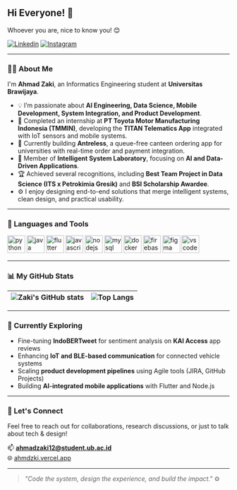 ## Hi Everyone! 👋  

Whoever you are, nice to know you! 😊  

[![Linkedin](https://img.shields.io/badge/-LinkedIn-0A66C2?style=flat&logo=Linkedin&logoColor=white)](https://www.linkedin.com/in/ahmadzzaki/)
[![Instagram](https://img.shields.io/badge/-Instagram-E4405F?style=flat&logo=Instagram&logoColor=white)](https://instagram.com/ahmdzzzki)

---

### 👨‍💻 About Me  
I'm **Ahmad Zaki**, an Informatics Engineering student at **Universitas Brawijaya**.  

- 💡 I’m passionate about **AI Engineering, Data Science, Mobile Development, System Integration, and Product Development**.  
- 🚗 Completed an internship at **PT Toyota Motor Manufacturing Indonesia (TMMIN)**, developing the **TITAN Telematics App** integrated with IoT sensors and mobile systems.  
- 📱 Currently building **Antreless**, a queue-free canteen ordering app for universities with real-time order and payment integration.  
- 🧠 Member of **Intelligent System Laboratory**, focusing on **AI and Data-Driven Applications**.  
- 🏆 Achieved several recognitions, including **Best Team Project in Data Science (ITS x Petrokimia Gresik)** and **BSI Scholarship Awardee**.  
- ⚙️ I enjoy designing end-to-end solutions that merge intelligent systems, clean design, and practical usability.  

---

### 🧰 Languages and Tools  

<p align="left">
  <img src="https://cdn.jsdelivr.net/gh/devicons/devicon/icons/python/python-original.svg" alt="python" width="40" height="40"/>
  <img src="https://cdn.jsdelivr.net/gh/devicons/devicon/icons/java/java-original.svg" alt="java" width="40" height="40"/>
  <img src="https://cdn.jsdelivr.net/gh/devicons/devicon/icons/flutter/flutter-original.svg" alt="flutter" width="40" height="40"/>
  <img src="https://cdn.jsdelivr.net/gh/devicons/devicon/icons/javascript/javascript-original.svg" alt="javascript" width="40" height="40"/>
  <img src="https://cdn.jsdelivr.net/gh/devicons/devicon/icons/nodejs/nodejs-original.svg" alt="nodejs" width="40" height="40"/>
  <img src="https://cdn.jsdelivr.net/gh/devicons/devicon/icons/mysql/mysql-original.svg" alt="mysql" width="40" height="40"/>
  <img src="https://cdn.jsdelivr.net/gh/devicons/devicon/icons/docker/docker-original.svg" alt="docker" width="40" height="40"/>
  <img src="https://cdn.jsdelivr.net/gh/devicons/devicon/icons/firebase/firebase-plain.svg" alt="firebase" width="40" height="40"/>
  <img src="https://cdn.jsdelivr.net/gh/devicons/devicon/icons/figma/figma-original.svg" alt="figma" width="40" height="40"/>
  <img src="https://cdn.jsdelivr.net/gh/devicons/devicon/icons/vscode/vscode-original.svg" alt="vscode" width="40" height="40"/>
</p>

---

### 📊 My GitHub Stats  

| ![Zaki's GitHub stats](https://github-readme-stats.vercel.app/api?username=ahmdzzzki&show_icons=true&theme=tokyonight&hide_border=true) | ![Top Langs](https://github-readme-stats.vercel.app/api/top-langs/?username=ahmdzzzki&layout=compact&theme=tokyonight&hide_border=true) |
| ------------- | ------------- |

---

### 🌱 Currently Exploring  
- Fine-tuning **IndoBERTweet** for sentiment analysis on **KAI Access** app reviews  
- Enhancing **IoT and BLE-based communication** for connected vehicle systems  
- Scaling **product development pipelines** using Agile tools (JIRA, GitHub Projects)  
- Building **AI-integrated mobile applications** with Flutter and Node.js  

---

### 💬 Let's Connect  
Feel free to reach out for collaborations, research discussions, or just to talk about tech & design!  

📫 **ahmadzaki12@student.ub.ac.id**  
🌐 [ahmdzki.vercel.app](https://ahmdzki.vercel.app)

---

> _"Code the system, design the experience, and build the impact."_ ⚙️  

